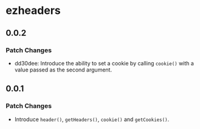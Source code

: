 # ezheaders

## 0.0.2

### Patch Changes

- dd30dee: Introduce the ability to set a cookie by calling `cookie()` with a value passed as the second argument.

## 0.0.1

### Patch Changes

- Introduce `header()`, `getHeaders()`, `cookie()` and `getCookies()`.
